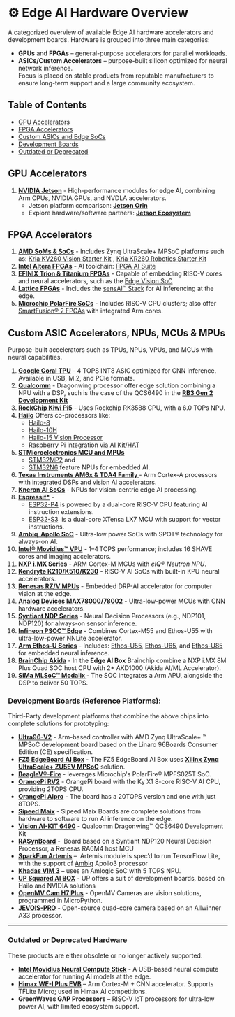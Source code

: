 # ⚙️ Edge AI Hardware Overview

A categorized overview of available Edge AI hardware accelerators and development boards. Hardware is grouped into three main categories:
- **GPUs** and **FPGAs** – general-purpose accelerators for parallel workloads.  
- **ASICs/Custom Accelerators** – purpose-built silicon optimized for neural network inference.  
Focus is placed on stable products from reputable manufacturers to ensure long-term support and a large community ecosystem.

## Table of Contents

- [GPU Accelerators](#gpu-accelerators)
- [FPGA Accelerators](#fpga-accelerators)
- [Custom ASICs and Edge SoCs](#custom-asics-and-edge-socs)
- [Development Boards](#development-boards)
- [Outdated or Deprecated](#outdated-or-deprecated)

## GPU Accelerators

1. **[NVIDIA Jetson](https://www.nvidia.com/en-us/autonomous-machines/embedded-systems)** -  High-performance modules for edge AI, combining Arm CPUs, NVIDIA GPUs, and NVDLA accelerators.  
   - Jetson platform comparison: **[Jetson Orin](https://www.seeedstudio.com/blog/nvidia-jetson-comparison-nano-tx2-nx-xavier-nx-agx-orin)**  
   - Explore hardware/software partners: **[Jetson Ecosystem](https://developer.nvidia.com/embedded/ecosystem)**

## FPGA Accelerators

1. **[AMD SoMs & SoCs](https://www.amd.com/en/products/adaptive-socs-and-fpgas/soc.html)** -  Includes Zynq UltraScale+ MPSoC platforms such as: [Kria KV260 Vision Starter Kit](https://www.amd.com/en/products/system-on-modules/kria/k26/kv260-vision-starter-kit.html) , [Kria KR260 Robotics Starter Kit](https://www.amd.com/en/products/system-on-modules/kria/k26/kr260-robotics-starter-kit.html)
2. **[Intel Altera FPGAs](https://www.intel.com/content/www/us/en/products/details/fpga.html)** - AI toolchain: [FPGA AI Suite](https://www.intel.com/content/www/us/en/products/details/fpga/development-tools/fpga-ai-suite.html)
3. **[EFINIX Trion & Titanium FPGAs](https://www.efinixinc.com/index.html)** - Capable of embedding RISC-V cores and neural accelerators, such as the [Edge Vision SoC](https://www.efinixinc.com/edge-vision-soc.html)
4. **[Lattice FPGAs](https://www.latticesemi.com/Products/Lattice-Intelligent-Edge-AI-and-FPGA-Solutions)** - Includes the [sensAI™ Stack](https://www.latticesemi.com/en/Solutions/Solutions/SolutionsDetails02/sensAI) for AI inferencing at the edge.
5. **[Microchip PolarFire SoCs](https://www.microchip.com/en-us/products/fpgas-and-plds/system-on-chip-fpgas/polarfire-soc-fpgas)** - Includes RISC-V CPU clusters; also offer [SmartFusion® 2 FPGAs](https://www.microchip.com/en-us/products/fpgas-and-plds/system-on-chip-fpgas/smartfusion-2-fpgas) with integrated Arm cores.

## Custom ASIC Accelerators, NPUs, MCUs & MPUs

Purpose-built accelerators such as TPUs, NPUs, VPUs, and MCUs with neural capabilities.

1. **[Google Coral TPU](https://coral.ai/products/)** - 4 TOPS INT8 ASIC optimized for CNN inference. Available in USB, M.2, and PCIe formats.
2. **[Qualcomm]()** - Dragonwing processor offer edge solution combining a NPU with a DSP, such is the case of the QCS6490 in the [**RB3 Gen 2 Development Kit**](https://www.qualcomm.com/developer/hardware/rb3-gen-2-development-kit)
3. **[RockChip Kiwi Pi5](https://www.rockchips.net/case/)** -  Uses Rockchip RK3588 CPU, with a 6.0 TOPs NPU.
4. **[Hailo](https://hailo.ai/)** Offers co-processors like:  
	- [Hailo-8](https://hailo.ai/products/ai-accelerators/hailo-8-ai-accelerator/)  
	- [Hailo-10H](https://hailo.ai/products/ai-accelerators/hailo-10h-ai-accelerator/)  
	- [Hailo-15 Vision Processor](https://hailo.ai/products/ai-vision-processors/hailo-15-ai-vision-processor/)  
	- Raspberry Pi integration via [AI Kit/HAT](https://www.raspberrypi.com/products/ai-kit/)
5. **[STMicroelectronics MCU and MPUs](https://stm32ai.st.com/edge-ai-hardware/)**  
	- [STM32MP2](https://www.st.com/en/microcontrollers-microprocessors/stm32mp2-series.html) and  
	- [STM32N6](https://www.st.com/en/microcontrollers-microprocessors/stm32n6-series.html) feature NPUs for embedded AI.
6. **[Texas Instruments AM6x & TDA4 Family ](https://www.ti.com/technologies/edge-ai.html)** - Arm Cortex-A processors with integrated DSPs and vision AI accelerators.
7. **[Kneron AI SoCs](https://www.kneron.com/page/soc/)** - NPUs for vision-centric edge AI processing.
8. **[Espressif*](https://www.espressif.com/en/products/socs)** - 
	 - [ESP32-P4](https://www.espressif.com/en/products/socs/esp32-p4) is powered by a dual-core RISC-V CPU featuring AI instruction extensions. 
	 - [ESP32-S3](https://www.espressif.com/en/products/socs/esp32-s3)  is a dual-core XTensa LX7 MCU with  support for vector instructions.
9. **[Ambiq  Apollo SoC](https://ambiq.com/apollo/)** - Ultra-low power SoCs with SPOT® technology for always-on AI.
10. **[Intel® Movidius™ VPU](https://www.intel.com/content/www/us/en/developer/topic-technology/edge-5g/hardware/vision-accelerator-movidius-vpu.html)** - 1–4 TOPS performance; includes 16 SHAVE cores and imaging accelerators.
11. **[NXP i.MX Series](https://www.nxp.com/applications/technologies/ai-and-machine-learning:MACHINE-LEARNING)** - ARM Cortex-M MCUs with _eIQ® Neutron NPU_.
12. **[Kendryte K210/K510/K230]()** - RISC-V AI SoCs with built-in KPU neural accelerators.
13. **[Renesas RZ/V MPUs](https://www.renesas.com/en/products/microcontrollers-microprocessors/rz-mpus/rzv-embedded-ai-mpus)** - Embedded DRP-AI accelerator for computer vision at the edge.
14. **[Analog Devices MAX78000/78002](https://www.analog.com/en/product-category/ultralow-power-artificial-intelligence-ai-mcus.html)** - Ultra-low-power MCUs with CNN hardware accelerators.
15. **[Syntiant NDP Series](https://www.syntiant.com/hardware)** - Neural Decision Processors (e.g., NDP101, NDP120) for always-on sensor inference.
16. **[Infineon PSOC™ Edge](https://www.infineon.com/products/microcontroller/32-bit-psoc-arm-cortex/32-bit-psoc-edge-arm)** - Combines Cortex-M55 and Ethos-U55 with ultra-low-power NNLite accelerator.
17. **[Arm Ethos-U Series](https://developer.arm.com/documentation/109267/0102/Arm-Ethos-U-NPU)** - Includes: [Ethos-U55](https://developer.arm.com/Processors/Ethos-U55), [Ethos-U65](https://developer.arm.com/Processors/Ethos-U65), and [Ethos-U85](https://developer.arm.com/Processors/Ethos-U85) for embedded neural inference.
18. **[BrainChip Akida](https://brainchip.com/ip/)** - In the **Edge AI Box** Brainchip combine a NXP i.MX 8M Plus Quad SOC host CPU with 2* AKD1000 (Akida AI/ML Accelerator).
19. **[SiMa MLSoC™ Modalix ](https://sima.ai/hardware/)** - The SOC integrates a Arm APU, alongside the DSP to deliver 50 TOPS.

### Development Boards (Reference Platforms):

Third-Party development platforms that combine the above chips into complete solutions for prototyping:
- **[Ultra96-V2](https://www.96boards.org/product/ultra96/)** - Arm-based controller with AMD Zynq UltraScale+ ™ MPSoC development board based on the Linaro 96Boards Consumer Edition (CE) specification. 
- **[FZ5 EdgeBoard AI Box](https://www.myirtech.com/list.asp?id=639)** - The FZ5 EdgeBoard AI Box uses [**Xilinx Zynq UltraScale+ ZU5EV MPSoC**](https://www.xilinx.com/products/silicon-devices/soc/zynq-ultrascale-mpsoc.html) solution.
- **[BeagleV®-Fire](https://www.beagleboard.org/boards/beaglev-fire)** - leverages Microchip's PolarFire® MPFS025T SoC.
- **[OrangePi RV2](http://www.orangepi.org/html/hardWare/computerAndMicrocontrollers/details/Orange-Pi-RV2.html)** - OrangePi board with the Ky X1 8-core RISC-V AI CPU, providing 2TOPS CPU. 
- **[OrangePi AIpro](http://www.orangepi.org/html/hardWare/computerAndMicrocontrollers/details/Orange-Pi-AIpro(20t).html)** - The board has a 20TOPS version and one with just 8TOPS.
- **[Sipeed Maix](https://wiki.sipeed.com/hardware/en/maix/index.html)** - Sipeed Maix Boards are complete solutions from hardware to software to run AI inference on the edge.
- **[Vision AI-KIT 6490](https://www.tria-technologies.com/product/vision-ai-kit-6490/)** - Qualcomm Dragonwing™ QCS6490 Development Kit
- **[RASynBoard](https://www.tria-technologies.com/product/rasynboard/)** -  Board based on a Syntiant NDP120 Neural Decision Processor, a Renesas RA6M4 host MCU
- **[SparkFun Artemis](https://www.sparkfun.com/products/15170)** –  Artemis module is spec’d to run TensorFlow Lite, with the support of [Ambiq](https://ambiq.com/) Apollo3 processor
- **[Khadas VIM 3](https://www.khadas.com/vim3)** – uses an Amlogic SoC with 5 TOPS NPU.
- **[UP Squared AI BOX](https://up-shop.org/default/solution-kit/ai-dev-kit.html)** - UP offers a suit of development boards, based on Hailo and NVIDIA solutions
- **[OpenMV Cam H7 Plus](https://openmv.io/products/openmv-cam-h7-plus)** - OpenMV Cameras are vision solutions, programmed in MicroPython.
- **[JEVOIS-PRO](https://www.jevoisinc.com/)** - Open-source quad-core camera based on an Allwinner A33 processor.

---
### Outdated or Deprecated Hardware
These products are either obsolete or no longer actively supported:

- **[Intel Movidius Neural Compute Stick](https://www.intel.com/content/www/us/en/developer/tools/neural-compute-stick/overview.html)** - A USB-based neural compute accelerator for running AI models at the edge.
- **[Himax WE-I Plus EVB](https://www.sparkfun.com/himax-we-i-plus-evb-endpoint-ai-development-board.html)** – Arm Cortex-M + CNN accelerator. Supports TFLite Micro; used in Himax AI competitions.
- **GreenWaves GAP Processors** – RISC-V IoT processors for ultra-low power AI, with limited ecosystem support.
